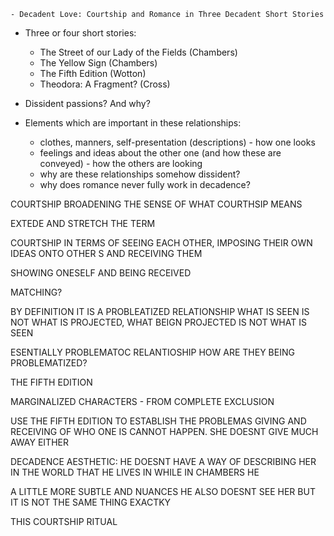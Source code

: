	- Decadent Love: Courtship and Romance in Three Decadent Short Stories
- Three or four short stories:
	- The Street of our Lady of the Fields (Chambers)
	- The Yellow Sign (Chambers)
	- The Fifth Edition (Wotton)
	- Theodora: A Fragment? (Cross)

- Dissident passions? And why?

- Elements which are important in these relationships:
	- clothes, manners, self-presentation (descriptions) - how one looks
	- feelings and ideas about the other one (and how these are conveyed) - how the others are looking
	- why are these relationships somehow dissident?
	- why does romance never fully work in decadence?

COURTSHIP BROADENING THE SENSE OF WHAT COURTHSIP MEANS

EXTEDE AND STRETCH THE TERM 

COURTSHIP IN TERMS OF SEEING EACH OTHER, IMPOSING THEIR OWN IDEAS ONTO OTHER S AND RECEIVING THEM


SHOWING ONESELF AND BEING RECEIVED


MATCHING? 

BY DEFINITION IT IS A PROBLEATIZED RELATIONSHIP
WHAT IS SEEN IS NOT WHAT IS PROJECTED, WHAT BEIGN PROJECTED IS NOT WHAT IS SEEN

ESENTIALLY PROBLEMATOC RELANTIOSHIP
HOW ARE THEY BEING PROBLEMATIZED?

THE FIFTH EDITION 

MARGINALIZED CHARACTERS - FROM COMPLETE EXCLUSION

USE THE FIFTH EDITION TO ESTABLISH THE PROBLEMAS
GIVING AND RECEIVING OF WHO ONE IS CANNOT HAPPEN. SHE DOESNT GIVE MUCH AWAY EITHER

DECADENCE AESTHETIC: HE DOESNT HAVE A WAY OF DESCRIBING HER IN THE WORLD THAT HE LIVES IN 
WHILE IN CHAMBERS HE 

A LITTLE MORE SUBTLE AND NUANCES
HE ALSO DOESNT SEE HER BUT IT IS NOT THE SAME THING EXACTKY

THIS COURTSHIP RITUAL 
